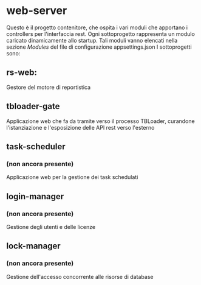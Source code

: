 # web-server
Questo è il progetto contenitore, che ospita i vari moduli che apportano i controllers per l'interfaccia rest. Ogni sottoprogetto rappresenta un modulo caricato dinamicamente allo startup. Tali moduli vanno elencati nella sezione _Modules_ del file di configurazione appsettings.json
I sottoprogetti sono:

## rs-web:
Gestore del motore di reportistica

## tbloader-gate
Applicazione web che fa da tramite verso il processo TBLoader, curandone l'istanziazione e l'esposizione delle API rest verso l'esterno

## task-scheduler 
### (non ancora presente)
Applicazione web per la gestione dei task schedulati

## login-manager
### (non ancora presente)
Gestione degli utenti e delle licenze

## lock-manager
### (non ancora presente)
Gestione dell'accesso concorrente alle risorse di database